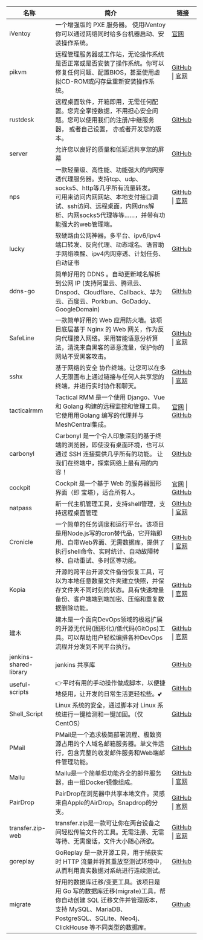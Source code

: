 | 名称 | 简介 | 链接 |
| --------------------- | ------------------ | ----------- |
| iVentoy | 一个增强版的 PXE 服务器。 使用iVentoy 你可以通过网络同时给多台机器启动、安装操作系统。 | [官网](https://www.iventoy.com/cn/index.html) |
| pikvm | 远程管理服务器或工作站，无论操作系统是否正常或是否安装了操作系统。你可以修复任何问题、配置BIOS，甚至使用虚拟CD-ROM或闪存盘重新安装操作系统。 | [GitHub](https://github.com/pikvm/pikvm) \| [官网](https://docs.pikvm.org/) |
| rustdesk | 远程桌面软件，开箱即用，无需任何配置。您完全掌控数据，不用担心安全问题。您可以使用我们的注册/中继服务器， 或者自己设置， 亦或者开发您的版本。 | [GitHub](https://github.com/rustdesk/rustdesk/blob/master/docs/README-ZH.md) |
| server | 允许您以良好的质量和低延迟共享您的屏幕 | [GitHub](https://github.com/screego/server) |
| nps | 一款轻量级、高性能、功能强大的内网穿透代理服务器。支持tcp、udp、socks5、http等几乎所有流量转发。<br/>可用来访问内网网站、本地支付接口调试、ssh访问、远程桌面，内网dns解析、内网socks5代理等等……，并带有功能强大的web管理端。 | [GitHub](https://github.com/ehang-io/nps) \| [官网](https://ehang-io.github.io/nps/#/) |
| lucky | 软硬路由公网神器。多平台、ipv6/ipv4端口转发、反向代理、动态域名、语音助手网络唤醒、ipv4内网穿透、计划任务、自动证书 | [GitHub](https://github.com/gdy666/lucky) |
| ddns-go | 简单好用的 DDNS 。自动更新域名解析到公网 IP (支持阿里云、腾讯云、Dnspod、Cloudflare、Callback、华为云、百度云、Porkbun、GoDaddy、GoogleDomain) | [GitHub](https://github.com/jeessy2/ddns-go) |
| SafeLine | 一款简单好用的 Web 应用防火墙。该项目底层基于 Nginx 的 Web 网关，作为反向代理接入网络。采用智能语意分析算法，清洗来自黑客的恶意流量，保护你的网站不受黑客攻击。 | [GitHub](https://github.com/chaitin/SafeLine) \| [官网](https://waf-ce.chaitin.cn/) |
| sshx | 基于网络的安全 协作终端。让您可以在多人无限画布上通过链接与任何人共享您的终端，并进行实时协作和聊天。 | [GitHub](https://github.com/ekzhang/sshx) \| [官网](https://sshx.io/) |
| tacticalrmm | Tactical RMM 是一个使用 Django、Vue 和 Golang 构建的远程监控和管理工具。它使用用Golang 编写的代理并与MeshCentral集成。 | [官网](https://docs.tacticalrmm.com/)  \| [GitHub](https://github.com/amidaware/tacticalrmm) |
| carbonyl | Carbonyl 是一个令人印象深刻的基于终端的浏览器，即使没有桌面环境，也可以通过 SSH 连接提供几乎所有的功能。 让我们在终端中，探索网络上最有用的内容！ | [GitHub](https://github.com/fathyb/carbonyl) |
| cockpit | Cockpit 是一个基于 Web 的服务器图形界面（即 宝塔），适合所有人。 | [官网](https://cockpit-project.org/) \| [GitHub](https://github.com/cockpit-project/cockpit) |
| natpass | 新一代主机管理工具，支持shell管理，支持远程桌面管理 | [GitHub](https://github.com/lwch/natpass) \| [官网](https://lwch.gitbook.io/natpass/) |
| Cronicle | 一个简单的任务调度和运行平台。该项目是用Node.js写的cron替代品，它开箱即用、自带Web界面、无需数据库，提供了执行shell命令、实时统计、自动故障转移、自动重试、多时区等功能。 | [GitHub](https://github.com/jhuckaby/Cronicle) \| [官网](https://cronicle.net/) |
| Kopia | 开源的跨平台开源文件备份恢复工具，可以为本地任意数量文件夹建立快照，并保存文件夹不同时刻的状态。具有快速增量备份、客户端端到端加密、压缩和重复数据删除功能。 | [GitHub](https://github.com/kopia/kopia/) \| [官网](https://kopia.io/) |
| 建木 | 建木是一个面向DevOps领域的极易扩展的开源无代码(图形化)/低代码(GitOps)工具。可以帮助用户轻松编排各种DevOps流程并分发到不同平台执行。 | [GitHub](https://gitee.com/jianmu-dev/jianmu) \| [官网](https://jianmu.dev/) |
| jenkins-shared-library | jenkins 共享库 | [GitHub](https://github.com/daluobai-devops/jenkins-shared-library) |
| useful-scripts | 👉平时有用的手动操作做成脚本，以便捷地使用，让开发的日常生活更轻松些。💕 | [GitHub](https://github.com/oldratlee/useful-scripts) |
| Shell_Script | Linux 系统的安全，通过脚本对 Linux 系统进行一键检测和一键加固。（仅 CentOS） | [GitHub](https://github.com/xiaoyunjie/Shell_Script) |
| PMail | PMail是一个追求极简部署流程、极致资源占用的个人域名邮箱服务器。单文件运行，包含完整的收发邮件服务和Web端邮件管理功能。 | [GitHub](https://github.com/Jinnrry/PMail/blob/master/README_CN.md) |
| Mailu | Mailu是一个简单但功能齐全的邮件服务器，由一组Docker镜像组成。 | [GitHub](https://github.com/Mailu/Mailu) \| [官网](https://mailu.io/2.0/index.html) |
| PairDrop | PairDrop在浏览器中共享本地文件。灵感来自Apple的AirDrop。Snapdrop的分支。 | [GitHub](https://github.com/schlagmichdoch/PairDrop) \| [官网](https://pairdrop.net/) |
| transfer.zip-web | transfer.zip是一款可让你在两台设备之间轻松传输文件的工具。无需注册、无需等待、无需废话，文件大小随心所欲。 | [GitHub](https://github.com/robinkarlberg/transfer.zip-web) \| [官网](https://transfer.zip/) |
| goreplay | GoReplay 是一款开源工具，用于捕获实时 HTTP 流量并将其重放至测试环境中，从而利用真实数据对系统进行连续测试。 | [GitHub](https://github.com/buger/goreplay) |
| migrate | 好用的数据库迁移/变更工具。该项目是用 Go 写的数据库迁移(migrate)工具，帮你自动创建 SQL 迁移文件并管理版本，支持 MySQL、MariaDB、PostgreSQL、SQLite、Neo4j、ClickHouse 等不同类型的数据库。 | [Github](https://github.com/golang-migrate/migrate/tree/master) |